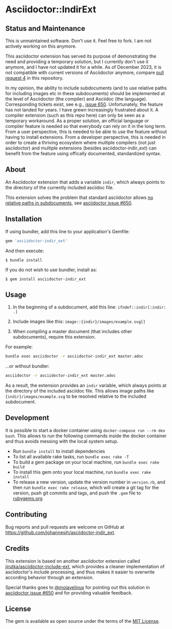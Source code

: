 # Asciidoctor::IndirExt



## Status and Maintenance

This is unmaintained software. Don't use it. Feel free to fork. I am not actively working on this anymore.

This asciidoctor extension has served its purpose of demonstrating the need and providing a temporary solution, but I currently don't use it anymore, and I have not updated it for a while. As of December 2023, it is not compatible with current versions of Asciidoctor anymore, compare [pull request 4](https://github.com/johannesjh/asciidoctor-indir_ext/pull/4) in this repository.

In my opinion, the ability to include subdocuments (and to use relative paths for including images etc in these subdocuments) should be implemented at the level of Asciidoctor (the compiler) and Asciidoc (the language). Corresponding tickets exist, see e.g., [issue 650](https://github.com/asciidoctor/asciidoctor/issues/650). Unfortunately, the feature has not landed for years. I have grewn increasingly frustrated about it. A compiler extension (such as this repo here) can only be seen as a temporary workaround. As a proper solution, an official language or compiler feature is needed so that everybody can rely on it in the long term. From a user perspective, this is needed to be able to use the feature without having to install extensions. From a developer perspective, this is needed in order to create a thriving ecosystem where multiple compilers (not just asciidoctor) and multiple extensions (besides asciidoctor-indir_ext) can benefit from the feature using offically documented, standardized syntax.


## About

An Asciidoctor extension that adds a variable `indir`, which always points to the directory of the currently included asciidoc file.

This extension solves the problem that standard asciidoctor allows [no relative paths in subdocuments](https://github.com/asciidoctor/asciidoctor/issues/650), see  [asciidoctor issue #650](https://github.com/asciidoctor/asciidoctor/issues/650).


## Installation

If using bundler, add this line to your application's Gemfile:

```ruby
gem 'asciidoctor-indir_ext'
```

And then execute:

    $ bundle install


If you do not wish to use bundler, install as:

    $ gem install asciidoctor-indir_ext


## Usage

1. In the beginning of a subdocument, add this line:
`ifndef::indir[:indir: .]`

2. Include images like this:
`image::{indir}/images/example.svg[]`

3. When compiling a master document (that includes other subdocuments), require this extension.

For example:

```bash
bundle exec asciidoctor -r asciidoctor-indir_ext master.adoc
```


...or without bundler:

```bash
asciidoctor -r asciidoctor-indir_ext master.adoc
```

As a result, the extension provides an `indir` variable, which always points at the directory of the included asciidoc file. This allows image paths like `{indir}/images/example.svg` to be resolved relative to the included subdocument.



## Development

It is possible to start a docker container using `docker-compose run --rm dev bash`.
This allows to run the following commands inside the docker container
and thus avoids messing with the local system setup.

* Run `bundle install` to install dependencies
* To list all available rake tasks, run `bundle exec rake -T`
* To build a gem package on your local machine, run `bundle exec rake build`
* To install this gem onto your local machine, run `bundle exec rake install`
* To release a new version, update the version number in `version.rb`, and then run `bundle exec rake release`, which will create a git tag for the version, push git commits and tags, and push the `.gem` file to [rubygems.org](https://rubygems.org)


## Contributing

Bug reports and pull requests are welcome on GitHub at https://github.com/johannesjh/asciidoctor-indir_ext.



## Credits

This extension is based on another asciidoctor extension called [jirutka/asciidoctor-include-ext](https://github.com/jirutka/asciidoctor-include-ext), which provides a cleaner implementation of asciidoctor's include processing, and thus makes it easier to overwrite according behavior through an extension.

Special thanks goes to [@mojavelinux](https://github.com/mojavelinux) for pointing out this solution in [asciidoctor issue #650](https://github.com/asciidoctor/asciidoctor/issues/650) and for providing valuable feedback.


## License

The gem is available as open source under the terms of the [MIT License](https://opensource.org/licenses/MIT).

